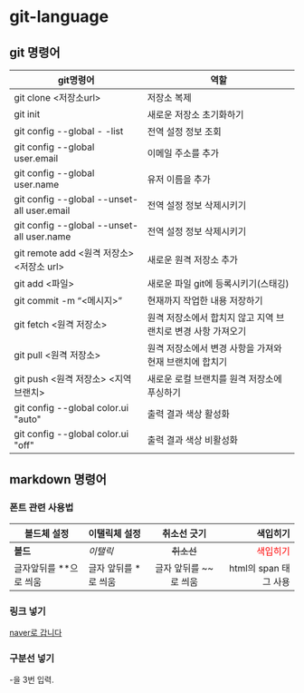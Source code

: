 # git-language

## git 명령어 ##

git명령어|역할
---|---
git clone <저장소url>|저장소 복제
git init|새로운 저장소 초기화하기
git config --global - -list|전역 설정 정보 조회
git config --global user.email|이메일 주소를 추가
git config --global user.name |유저 이름을 추가
git config --global --unset-all user.email|전역 설정 정보 삭제시키기
git config --global --unset-all user.name |전역 설정 정보 삭제시키기
git remote add <원격 저장소> <저장소 url>|새로운 원격 저장소 추가
git add <파일>|새로운 파일 git에 등록시키기(스태깅)
git commit -m “<메시지>”|현재까지 작업한 내용 저장하기
git fetch <원격 저장소>|원격 저장소에서 합치지 않고 지역 브랜치로 변경 사항 가져오기
git pull <원격 저장소>|원격 저장소에서 변경 사항을 가져와 현재 브랜치에 합치기
git push <원격 저장소> <지역 브랜치>|새로운 로컬 브랜치를 원격 저장소에 푸싱하기
git config --global color.ui "auto"|출력 결과 색상 활성화
git config --global color.ui "off"|출력 결과 색상 비활성화



## markdown 명령어 ##

### 폰트 관련 사용법

볼드체 설정|이탤릭체 설정|취소선 긋기|색입히기
---|:---|:---:|---:
**볼드**|*이탤릭*|~~취소선~~|<span style="color:red">색입히기</span>
글자앞뒤를 **으로 씌움|글자 앞뒤를 *로 씌움|글자 앞뒤를 ~~로 씌움|html의 span 태그 사용

### 링크 넣기

[naver로 갑니다](naver.com)

### 구분선 넣기
-을 3번 입력.

